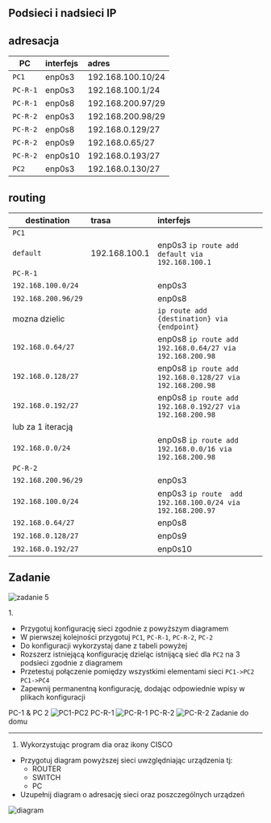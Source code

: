 ## Podsieci i nadsieci IP

## adresacja

| PC       | interfejs | adres             |
| -------- | :-------- | :---------------- |
| `PC1`    | enp0s3    | 192.168.100.10/24 |
| `PC-R-1` | enp0s3    | 192.168.100.1/24  |
| `PC-R-1` | enp0s8    | 192.168.200.97/29 |
| `PC-R-2` | enp0s3    | 192.168.200.98/29 |
| `PC-R-2` | enp0s8    | 192.168.0.129/27  |
| `PC-R-2` | enp0s9    | 192.168.0.65/27   |
| `PC-R-2` | enp0s10   | 192.168.0.193/27  |
| `PC2`    | enp0s3    | 192.168.0.130/27  |

## routing

| destination         | trasa         | interfejs                                                  |
| ------------------- | :------------ | :--------------------------------------------------------- |
| `PC1`               |               |                                                            |
| `default`           | 192.168.100.1 | enp0s3 `ip route add default via 192.168.100.1`            |
| `PC-R-1`            |               |                                                            |
| `192.168.100.0/24`  |               | enp0s3                                                     |
| `192.168.200.96/29` |               | enp0s8                                                     |
| mozna dzielic       |               | `ip route add {destination} via {endpoint}`                |
| `192.168.0.64/27`   |               | enp0s8 `ip route add 192.168.0.64/27 via 192.168.200.98`   |
| `192.168.0.128/27`  |               | enp0s8  `ip route add 192.168.0.128/27 via 192.168.200.98` |
| `192.168.0.192/27`  |               | enp0s8 `ip route add 192.168.0.192/27 via 192.168.200.98`  |
| lub za 1 iteracją   |               |                                                            |
| `192.168.0.0/24`    |               | enp0s8 `ip route add 192.168.0.0/16 via 192.168.200.98`    |
| `PC-R-2`            |               |                                                            |
| `192.168.200.96/29` |               | enp0s3                                                     |
| `192.168.100.0/24`  |               | enp0s3 `ip route  add 192.168.100.0/24 via 192.168.200.97` |
| `192.168.0.64/27`   |               | enp0s8                                                     |
| `192.168.0.128/27`  |               | enp0s9                                                     |
| `192.168.0.192/27`  |               | enp0s10                                                    |

## Zadanie

![zadanie 5](./over_network.svg)

1\.

-   Przygotuj konfigurację sieci zgodnie z powyższym diagramem
-   W pierwszej kolejności przygotuj `PC1`, `PC-R-1`, `PC-R-2`, `PC-2`
-   Do konfiguracji wykorzystaj dane z tabeli powyżej
-   Rozszerz istniejącą konfigurację dzieląc istnijącą sieć dla `PC2` na 3 podsieci zgodnie z diagramem
-   Przetestuj połączenie pomiędzy wszystkimi elementami sieci `PC1->PC2` `PC1->PC4`
-   Zapewnij permanentną konfigurację, dodając odpowiednie wpisy w plikach konfiguracji

PC-1 & PC 2
![PC1-PC2](PC2-PC1.png)
PC-R-1
![PC-R-1](PC-R-1.png)
PC-R-2
![PC-R-2](PC-R-2.png)
Zadanie do domu

* * *

1.  Wykorzystując program dia oraz ikony CISCO

-   Przygotuj diagram powyższej sieci uwzględniając urządzenia tj:
    -   ROUTER
    -   SWITCH
    -   PC
-   Uzupełnij diagram o adresację sieci oraz poszczególnych urządzeń

 ![diagram](diagram-dia.png)